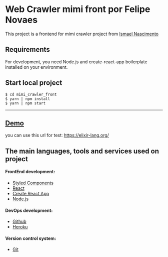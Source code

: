 # Web Crawler mimi front por Felipe Novaes

This project is a frontend for mimi crawler project from [Ismael Nascimento](https://github.com/ismaelnascimento/mimi_crawler_backend)

## Requirements

For development, you need Node.js and create-react-app boilerplate installed on your environment.

## Start local project

    $ cd mimi_crawler_front
    $ yarn | npm install
    $ yarn | npm start

---

## [Demo](https://mimicrawler.herokuapp.com/)
you can use this url for test: https://elixir-lang.org/

## The main languages, tools and services used on project

#### FrontEnd development:
- [Styled Components](https://styled-components.com/)
- [React](https://pt-br.reactjs.org/)
- [Create React App](https://github.com/facebook/create-react-app)
- [Node.js](https://nodejs.org/en/)

#### DevOps development:
- [Github](https://github.com/)
- [Heroku](https://dashboard.heroku.com/)

#### Version control system:
- [Git](https://git-scm.com/)
